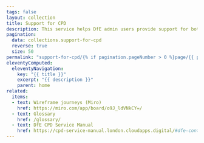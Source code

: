 ```yaml
---
tags: false
layout: collection
title: Support for CPD
description: This service helps DfE admin users provide support for both the ECF and NPQ services
pagination:
  data: collections.support-for-cpd
  reverse: true
  size: 50
permalink: "support-for-cpd/{% if pagination.pageNumber > 0 %}page/{{ pagination.pageNumber + 1 }}{% endif %}/"
eleventyComputed:
  eleventyNavigation:
    key: "{{ title }}"
    excerpt: "{{ description }}"
    parent: home
related:
  items:
  - text: Wireframe journeys (Miro)
    href: https://miro.com/app/board/o9J_ldVNkCY=/
  - text: Glossary
    href: /glossary/
  - text: DfE CPD Service Manual
    href: https://cpd-service-manual.london.cloudapps.digital/#dfe-continuing-professional-development-cpd
---
```

